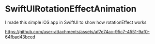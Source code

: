 # SwiftUIRotationEffectAnimation
I made this simple iOS app in SwiftUI to show how rotationEffect works




https://github.com/user-attachments/assets/af7e74ac-95c7-4551-9af0-64fbad43bced



